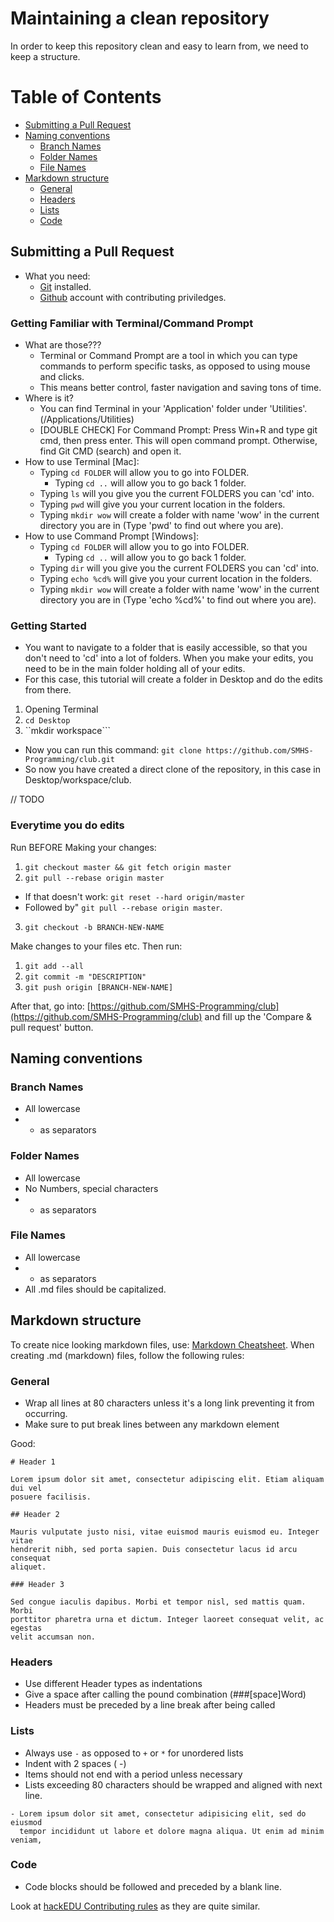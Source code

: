 # Maintaining a clean repository

In order to keep this repository clean and easy to learn from, we need to keep
a structure.

# Table of Contents

- [Submitting a Pull Request](#submitting-a-pull-request)
- [Naming conventions](#naming-conventions)
  - [Branch Names](#branch-names)
  - [Folder Names](#folder-names)
  - [File Names](#file-names)
- [Markdown structure](#markdown-structure)
  - [General](#general)
  - [Headers](#headers)
  - [Lists](#lists)
  - [Code](#code)

## Submitting a Pull Request

- What you need:
  - [Git](https://git-scm.com/) installed.
  - [Github](https://github.com/) account with contributing priviledges.

### Getting Familiar with Terminal/Command Prompt

- What are those???
  - Terminal or Command Prompt are a tool in which you can type commands to
    perform specific tasks, as opposed to using mouse and clicks.
  - This means better control, faster navigation and saving tons of time.
- Where is it?
  - You can find Terminal in your 'Application' folder under 'Utilities'.
    (/Applications/Utilities)
  - [DOUBLE CHECK] For Command Prompt:
    Press Win+R and type git cmd, then press enter. This will open
    command prompt. Otherwise, find Git CMD (search) and open it.
- How to use Terminal [Mac]:
  - Typing ```cd FOLDER``` will allow you to go into FOLDER.
    - Typing ```cd ..``` will allow you to go back 1 folder.
  - Typing ```ls``` will you give you the current FOLDERS you can 'cd' into.
  - Typing ```pwd``` will give you your current location in the folders.
  - Typing ```mkdir wow``` will create a folder with name 'wow' in the current
    directory you are in (Type 'pwd' to find out where you are).
- How to use Command Prompt [Windows]:
  - Typing ```cd FOLDER``` will allow you to go into FOLDER.
    - Typing ```cd ..``` will allow you to go back 1 folder.
  - Typing ```dir``` will you give you the current FOLDERS you can 'cd' into.
  - Typing ```echo %cd%``` will give you your current location in the folders.
  - Typing ```mkdir wow``` will create a folder with name 'wow' in the current
    directory you are in (Type 'echo %cd%' to find out where you are).

### Getting Started

- You want to navigate to a folder that is easily accessible, so that you don't
  need to 'cd' into a lot of folders. When you make your edits, you need to be
  in the main folder holding all of your edits.
- For this case, this tutorial will create a folder in Desktop and do the edits
  from there.
1. Opening Terminal
2. ```cd Desktop```
3. ``mkdir workspace```
- Now you can run this command: ```git clone https://github.com/SMHS-Programming/club.git```
- So now you have created a direct clone of the repository, in this case in
  Desktop/workspace/club.

// TODO

### Everytime you do edits

Run BEFORE Making your changes:

1. ```git checkout master && git fetch origin master ```
2. ```git pull --rebase origin master```
  - If that doesn't work: ```git reset --hard origin/master```
  - Followed by" ```git pull --rebase origin master```.
3. ```git checkout -b BRANCH-NEW-NAME```

Make changes to your files etc. Then run:

1. ```git add --all```
2. ```git commit -m "DESCRIPTION"```
3. ```git push origin [BRANCH-NEW-NAME]```

After that, go into: [https://github.com/SMHS-Programming/club](https://github.com/SMHS-Programming/club)
and fill up the 'Compare & pull request' button.

## Naming conventions

### Branch Names

- All lowercase
- - as separators

### Folder Names

- All lowercase
- No Numbers, special characters
- - as separators

### File Names

- All lowercase
- - as separators
- All .md files should be capitalized.

## Markdown structure

To create nice looking markdown files, use:
[Markdown Cheatsheet](https://github.com/adam-p/markdown-here/wiki/Markdown-Cheatsheet).
When creating .md (markdown) files, follow the following rules:

### General

- Wrap all lines at 80 characters unless it's a long link preventing it from
  occurring.
- Make sure to put break lines between any markdown element

Good:

```
# Header 1

Lorem ipsum dolor sit amet, consectetur adipiscing elit. Etiam aliquam dui vel
posuere facilisis.

## Header 2

Mauris vulputate justo nisi, vitae euismod mauris euismod eu. Integer vitae
hendrerit nibh, sed porta sapien. Duis consectetur lacus id arcu consequat
aliquet.

### Header 3

Sed congue iaculis dapibus. Morbi et tempor nisl, sed mattis quam. Morbi
porttitor pharetra urna et dictum. Integer laoreet consequat velit, ac egestas
velit accumsan non.
```

### Headers

- Use different Header types as indentations
- Give a space after calling the pound combination (###[space]Word)
- Headers must be preceded by a line break after being called

### Lists

- Always use `-` as opposed to `+` or `*` for unordered lists
- Indent with 2 spaces (  -)
- Items should not end with a period unless necessary
- Lists exceeding 80 characters should be wrapped and aligned with next line.

```
- Lorem ipsum dolor sit amet, consectetur adipisicing elit, sed do eiusmod
  tempor incididunt ut labore et dolore magna aliqua. Ut enim ad minim veniam,
```

### Code

- Code blocks should be followed and preceded by a blank line.

Look at
[hackEDU Contributing rules](https://github.com/hackedu/meta/blob/2360c50372eb331cc46c67e6faf5bcdb7d4655d0/markdown_style_guide.md)
as they are quite similar.
